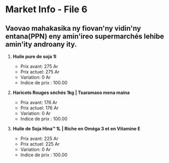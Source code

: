 # Market Info - File 6

## Vaovao mahakasika ny fiovan'ny vidin'ny entana(PPN) eny amin'ireo supermarchés lehibe amin'ity androany ity.

1. **Huile pure de soja 1l**
   - Prix avant: 275 Ar
   - Prix actuel: 275 Ar
   - Variation: 0 Ar
   - Indice de prix : 100.00

2. **Haricots Rouges séchés 1kg | Tsaramaso mena maina**
   - Prix avant: 176 Ar
   - Prix actuel: 176 Ar
   - Variation: 0 Ar
   - Indice de prix : 100.00

3. **Huile de Soja Hina™ 1L | Riche en Oméga 3 et en Vitamine E**
   - Prix avant: 225 Ar
   - Prix actuel: 225 Ar
   - Variation: 0 Ar
   - Indice de prix : 100.00


